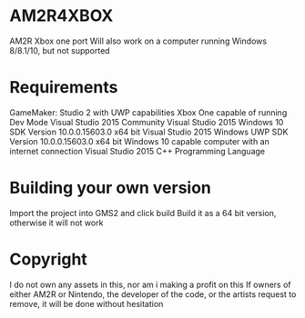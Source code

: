 # AM2R4XBOX
AM2R Xbox one port
Will also work on a computer running Windows 8/8.1/10, but not supported
# Requirements
GameMaker: Studio 2 with UWP capabilities
Xbox One capable of running Dev Mode
Visual Studio 2015 Community
Visual Studio 2015 Windows 10 SDK Version 10.0.0.15603.0 x64 bit
Visual Studio 2015 Windows UWP SDK Version 10.0.0.15603.0 x64 bit
Windows 10 capable computer with an internet connection
Visual Studio 2015 C++ Programming Language
# Building your own version
Import the project into GMS2 and click build
Build it as a 64 bit version, otherwise it will not work
# Copyright
I do not own any assets in this, nor am i making a profit on this
If owners of either AM2R or Nintendo, the developer of the code, or the artists request to remove, it will be done without hesitation
